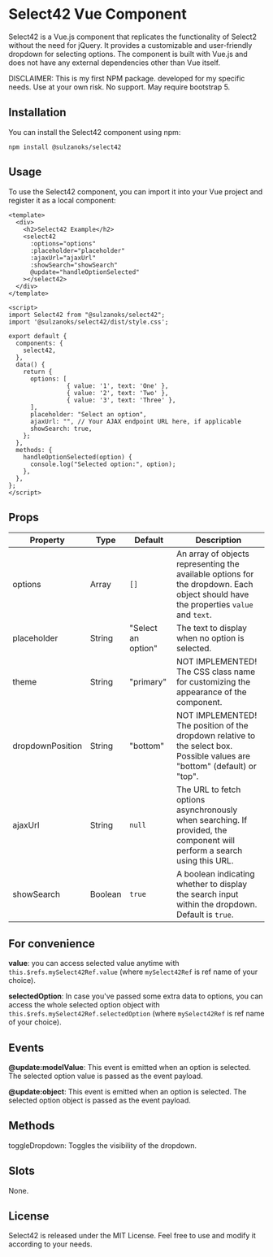 # Select42 Vue Component

Select42 is a Vue.js component that replicates the functionality of Select2 without the need for jQuery. It provides a customizable and user-friendly dropdown for selecting options. The component is built with Vue.js and does not have any external dependencies other than Vue itself.

DISCLAIMER: This is my first NPM package. developed for my specific needs. Use at your own risk. No support. May require bootstrap 5.

## Installation
You can install the Select42 component using npm:
```
npm install @sulzanoks/select42
```

## Usage
To use the Select42 component, you can import it into your Vue project and register it as a local component:
```
<template>
  <div>
    <h2>Select42 Example</h2>
    <select42
      :options="options"
      :placeholder="placeholder"
      :ajaxUrl="ajaxUrl"
      :showSearch="showSearch"
      @update="handleOptionSelected"
    ></select42>
  </div>
</template>

<script>
import Select42 from "@sulzanoks/select42";
import '@sulzanoks/select42/dist/style.css';

export default {
  components: {
    select42,
  },
  data() {
    return {
      options: [
                { value: '1', text: 'One' },
                { value: '2', text: 'Two' },
                { value: '3', text: 'Three' },
      ],
      placeholder: "Select an option",
      ajaxUrl: "", // Your AJAX endpoint URL here, if applicable
      showSearch: true,
    };
  },
  methods: {
    handleOptionSelected(option) {
      console.log("Selected option:", option);
    },
  },
};
</script>
```

## Props
| Property        | Type    | Default           | Description                                                                                                                                                            |
|-----------------|---------|-------------------|------------------------------------------------------------------------------------------------------------------------------------------------------------------------|
| options         | Array   | `[]`              | An array of objects representing the available options for the dropdown. Each object should have the properties `value` and `text`.                                    |
| placeholder     | String  | "Select an option"| The text to display when no option is selected.                                                                                                                        |
| theme           | String  | "primary"         | NOT IMPLEMENTED! The CSS class name for customizing the appearance of the component.                                                                                   |
| dropdownPosition| String  | "bottom"          | NOT IMPLEMENTED! The position of the dropdown relative to the select box. Possible values are "bottom" (default) or "top".                                             |
| ajaxUrl         | String  | `null`            | The URL to fetch options asynchronously when searching. If provided, the component will perform a search using this URL.                                               |
| showSearch      | Boolean | `true`            | A boolean indicating whether to display the search input within the dropdown. Default is `true`.                                                                       |

## For convenience
**value**: you can access selected value anytime with `this.$refs.mySelect42Ref.value` (where `mySelect42Ref` is ref name of your choice).

**selectedOption**: In case you've passed some extra data to options, you can access the whole selected option object with `this.$refs.mySelect42Ref.selectedOption` (where `mySelect42Ref` is ref name of your choice).

## Events
**@update:modelValue**: This event is emitted when an option is selected. The selected option value is passed as the event payload.

**@update:object**: This event is emitted when an option is selected. The selected option object is passed as the event payload.

## Methods
toggleDropdown: Toggles the visibility of the dropdown.

## Slots
None.

## License
Select42 is released under the MIT License. Feel free to use and modify it according to your needs.
